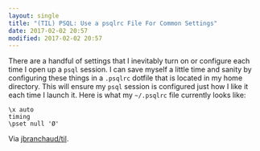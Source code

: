 ```yaml
---
layout: single
title: "(TIL) PSQL: Use a psqlrc File For Common Settings"
date: 2017-02-02 20:57
modified: 2017-02-02 20:57
---
```


There are a handful of settings that I inevitably turn on or configure each
time I open up a `psql` session. I can save myself a little time and sanity
by configuring these things in a `.psqlrc` dotfile that is located in my
home directory. This will ensure my `psql` session is configured just how I
like it each time I launch it. Here is what my `~/.psqlrc` file currently
looks like:

```psqlrc
\x auto
timing
\pset null 'Ø'
```

Via [jbranchaud/til](https://github.com/jbranchaud/til).
